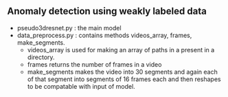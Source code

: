 ## Anomaly detection using weakly labeled data 

* pseudo3dresnet.py : the main model
* data_preprocess.py : contains methods videos_array, frames, make_segments. 
    * videos_array is used for making an array of paths in a present in a directory.
    * frames returns the number of frames in a video
    * make_segments makes the video into 30 segments and again each of that segment into segments of 16 frames each and then reshapes to be compatable with input of model.    
